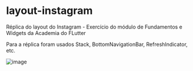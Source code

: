 # layout-instagram
Réplica do layout do Instagram - Exercício do módulo de Fundamentos e Widgets da Academia do FLutter  

Para a réplica foram usados Stack, BottomNavigationBar, RefreshIndicator, etc. 

![image](https://user-images.githubusercontent.com/77711349/228411938-eb5dded6-f58e-4708-9243-9d1faa82967f.png)
